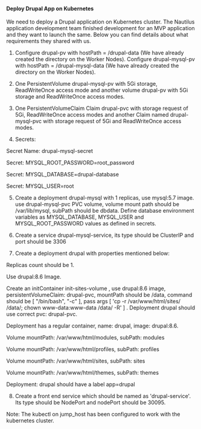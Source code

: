 #### Deploy Drupal App on Kubernetes

We need to deploy a Drupal application on Kubernetes cluster. The Nautilus application development team finished development for an MVP application and they want to launch the same. Below you can find details about what requirements they shared with us.


1) Configure drupal-pv with hostPath = /drupal-data (We have already created the directory on the Worker Nodes). Configure drupal-mysql-pv with hostPath = /drupal-mysql-data (We have already created the directory on the Worker Nodes).

2) One PersistentVolume drupal-mysql-pv with 5Gi storage, ReadWriteOnce access mode and another volume drupal-pv with 5Gi storage and ReadWriteOnce access modes.

3) One PersistentVolumeClaim Claim drupal-pvc with storage request of 5Gi, ReadWriteOnce access modes and another Claim named drupal-mysql-pvc with storage request of 5Gi and ReadWriteOnce access modes.

4) Secrets:

Secret Name: drupal-mysql-secret

Secret: MYSQL_ROOT_PASSWORD=root_password

Secret: MYSQL_DATABASE=drupal-database

Secret: MYSQL_USER=root

5) Create a deployment drupal-mysql with 1 replicas, use mysql:5.7 image. use drupal-mysql-pvc PVC volume, volume mount path should be /var/lib/mysql, subPath should be dbdata. Define database environment variables as MYSQL_DATABASE, MYSQL_USER and MYSQL_ROOT_PASSWORD values as defined in secrets.

6) Create a service drupal-mysql-service, its type should be ClusterIP and port should be 3306

7) Create a deployment drupal with properties mentioned below:

Replicas count should be 1.

Use drupal:8.6 Image.

Create an initContainer init-sites-volume , use drupal:8.6 image, persistentVolumeClaim: drupal-pvc, mountPath should be /data, command should be [ "/bin/bash", "-c" ], pass args [ 'cp -r /var/www/html/sites/ /data/; chown www-data:www-data /data/ -R' ] . Deployment drupal should use correct pvc: drupal-pvc.

Deployment has a regular container, name: drupal, image: drupal:8.6.

Volume mountPath: /var/www/html/modules, subPath: modules

Volume mountPath: /var/www/html/profiles, subPath: profiles

Volume mountPath: /var/www/html/sites, subPath: sites

Volume mountPath: /var/www/html/themes, subPath: themes

Deployment: drupal should have a label app=drupal

8) Create a front end service which should be named as 'drupal-service'. Its type should be NodePort and nodePort should be 30095.

Note: The kubectl on jump_host has been configured to work with the kubernetes cluster.
